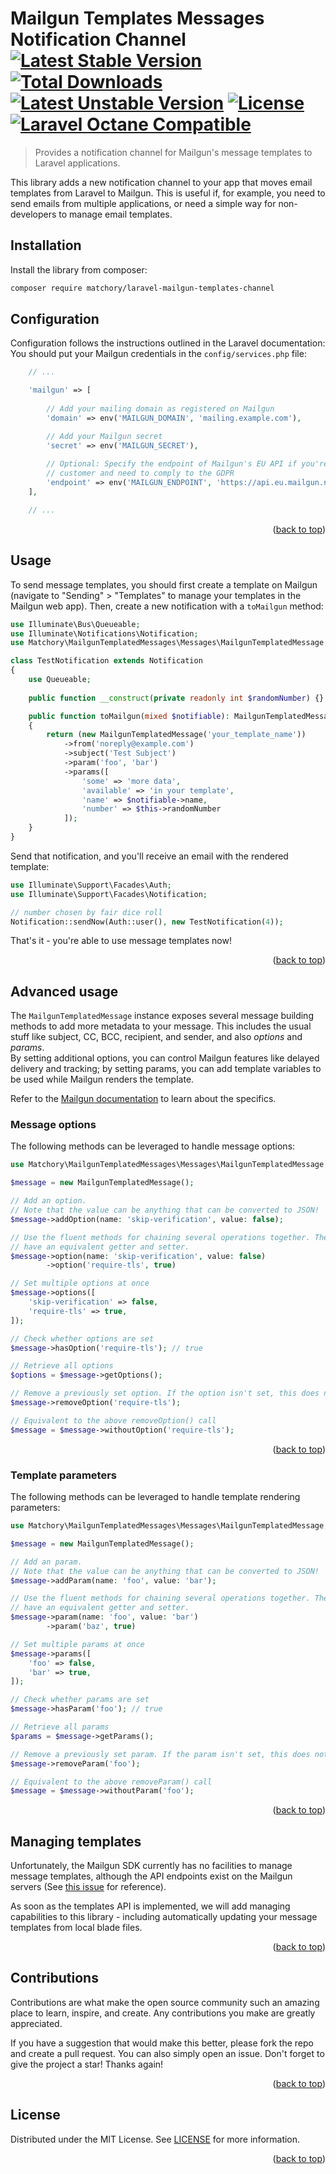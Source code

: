 <div id="top"></div>

Mailgun Templates Messages Notification Channel [![Latest Stable Version](https://poser.pugx.org/matchory/laravel-mailgun-templates-channel/v)](https://packagist.org/packages/matchory/laravel-mailgun-templates-channel) [![Total Downloads](https://poser.pugx.org/matchory/laravel-mailgun-templates-channel/downloads)](https://packagist.org/packages/matchory/laravel-mailgun-templates-channel) [![Latest Unstable Version](https://poser.pugx.org/matchory/laravel-mailgun-templates-channel/v/unstable)](https://packagist.org/packages/matchory/laravel-mailgun-templates-channel) [![License](https://poser.pugx.org/matchory/laravel-mailgun-templates-channel/license)](https://packagist.org/packages/matchory/laravel-mailgun-templates-channel) [![Laravel Octane Compatible](https://img.shields.io/badge/Laravel%20Octane-Compatible-success?style=flat&logo=laravel)](https://github.com/laravel/octane)
===============================================
> Provides a notification channel for Mailgun's message templates to Laravel applications.

This library adds a new notification channel to your app that moves email templates from Laravel to Mailgun. This is
useful if, for example, you need to send emails from multiple applications, or need a simple way for non-developers to
manage email templates.

Installation
------------
Install the library from composer:

````bash
composer require matchory/laravel-mailgun-templates-channel
````

Configuration
-------------
Configuration follows the instructions outlined in the Laravel documentation: You should put your Mailgun credentials in
the `config/services.php` file:

```php
    // ...

    'mailgun' => [
    
        // Add your mailing domain as registered on Mailgun
        'domain' => env('MAILGUN_DOMAIN', 'mailing.example.com'),

        // Add your Mailgun secret
        'secret' => env('MAILGUN_SECRET'),
        
        // Optional: Specify the endpoint of Mailgun's EU API if you're a EU
        // customer and need to comply to the GDPR
        'endpoint' => env('MAILGUN_ENDPOINT', 'https://api.eu.mailgun.net'),
    ],

    // ...
```

<p align="right">(<a href="#top">back to top</a>)</p>

Usage
-----
To send message templates, you should first create a template on Mailgun (navigate to "Sending" > "Templates" to manage
your templates in the Mailgun web app). Then, create a new notification with a `toMailgun` method:

```php
use Illuminate\Bus\Queueable;
use Illuminate\Notifications\Notification;
use Matchory\MailgunTemplatedMessages\Messages\MailgunTemplatedMessage;

class TestNotification extends Notification
{
    use Queueable;
    
    public function __construct(private readonly int $randomNumber) {}

    public function toMailgun(mixed $notifiable): MailgunTemplatedMessage
    {
        return (new MailgunTemplatedMessage('your_template_name'))
            ->from('noreply@example.com')
            ->subject('Test Subject')
            ->param('foo', 'bar')
            ->params([
                'some' => 'more data',
                'available' => 'in your template',
                'name' => $notifiable->name,
                'number' => $this->randomNumber
            ]);
    }
}
```

Send that notification, and you'll receive an email with the rendered template:

```php
use Illuminate\Support\Facades\Auth;
use Illuminate\Support\Facades\Notification;

// number chosen by fair dice roll
Notification::sendNow(Auth::user(), new TestNotification(4));
```

That's it - you're able to use message templates now!

<p align="right">(<a href="#top">back to top</a>)</p>

Advanced usage
--------------
The `MailgunTemplatedMessage` instance exposes several message building methods to add more metadata to your message.
This includes the usual stuff like subject, CC, BCC, recipient, and sender, and also _options_ and _params_.  
By setting additional options, you can control Mailgun features like delayed delivery and tracking; by setting params,
you can add template variables to be used while Mailgun renders the template.

Refer to the [Mailgun documentation](https://documentation.mailgun.com/en/latest/user_manual.html#mailing-lists-1) to
learn about the specifics.

### Message options
The following methods can be leveraged to handle message options:

```php
use Matchory\MailgunTemplatedMessages\Messages\MailgunTemplatedMessage;

$message = new MailgunTemplatedMessage();

// Add an option.
// Note that the value can be anything that can be converted to JSON!
$message->addOption(name: 'skip-verification', value: false);

// Use the fluent methods for chaining several operations together. They all
// have an equivalent getter and setter.
$message->option(name: 'skip-verification', value: false)
        ->option('require-tls', true)

// Set multiple options at once
$message->options([
    'skip-verification' => false,
    'require-tls' => true,
]);

// Check whether options are set
$message->hasOption('require-tls'); // true

// Retrieve all options
$options = $message->getOptions(); 

// Remove a previously set option. If the option isn't set, this does nothing
$message->removeOption('require-tls');

// Equivalent to the above removeOption() call
$message = $message->withoutOption('require-tls');
```

<p align="right">(<a href="#top">back to top</a>)</p>

### Template parameters
The following methods can be leveraged to handle template rendering parameters:

```php
use Matchory\MailgunTemplatedMessages\Messages\MailgunTemplatedMessage;

$message = new MailgunTemplatedMessage();

// Add an param.
// Note that the value can be anything that can be converted to JSON!
$message->addParam(name: 'foo', value: 'bar');

// Use the fluent methods for chaining several operations together. They all
// have an equivalent getter and setter.
$message->param(name: 'foo', value: 'bar')
        ->param('baz', true)

// Set multiple params at once
$message->params([
    'foo' => false,
    'bar' => true,
]);

// Check whether params are set
$message->hasParam('foo'); // true

// Retrieve all params
$params = $message->getParams(); 

// Remove a previously set param. If the param isn't set, this does nothing
$message->removeParam('foo');

// Equivalent to the above removeParam() call
$message = $message->withoutParam('foo');
```

<p align="right">(<a href="#top">back to top</a>)</p>

Managing templates
------------------
Unfortunately, the Mailgun SDK currently has no facilities to manage message templates, although the API endpoints exist
on the Mailgun servers (See [this issue](https://github.com/mailgun/mailgun-php/issues/832) for reference).

As soon as the templates API is implemented, we will add managing capabilities to this library - including automatically
updating your message templates from local blade files.

<p align="right">(<a href="#top">back to top</a>)</p>

Contributions
-------------
Contributions are what make the open source community such an amazing place to learn, inspire, and create.
Any contributions you make are greatly appreciated.

If you have a suggestion that would make this better, please fork the repo and create a pull request. You can also
simply open an issue. Don't forget to give the project a star! Thanks again!

<p align="right">(<a href="#top">back to top</a>)</p>

License
-------
Distributed under the MIT License. See [LICENSE](./LICENSE) for more information.

<p align="right">(<a href="#top">back to top</a>)</p>
